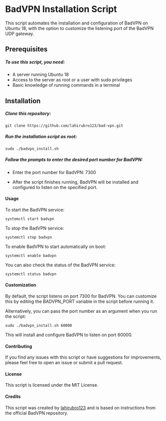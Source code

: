 # BadVPN Installation Script
This script automates the installation and configuration of BadVPN on Ubuntu 18, with the option to customize the listening port of the BadVPN UDP gateway.

## Prerequisites
##### To use this script, you need:

- A server running Ubuntu 18
- Access to the server as root or a user with sudo privileges
- Basic knowledge of running commands in a terminal

## Installation
##### Clone this repository:

`git clone https://github.com/lahirubro123/bad-vpn.git`

##### Run the installation script as root:

`sudo ./badvpn_install.sh`

##### Follow the prompts to enter the desired port number for BadVPN:

- Enter the port number for BadVPN: 7300

- After the script finishes running, BadVPN will be installed and configured to listen on the specified port.

#### Usage
To start the BadVPN service:

`systemctl start badvpn`

To stop the BadVPN service:

`systemctl stop badvpn`

To enable BadVPN to start automatically on boot:

`systemctl enable badvpn`

You can also check the status of the BadVPN service:

`systemctl status badvpn`

#### Customization
By default, the script listens on port 7300 for BadVPN. You can customize this by editing the BADVPN_PORT variable in the script before running it.

Alternatively, you can pass the port number as an argument when you run the script:

`sudo ./badvpn_install.sh 60000`

This will install and configure BadVPN to listen on port 60000.

#### Contributing
If you find any issues with this script or have suggestions for improvements, please feel free to open an issue or submit a pull request.

#### License
This script is licensed under the MIT License.

#### Credits
This script was created by [lahirubro123](http://https://github.com/lahirubro123 "lahirubro123") and is based on instructions from the official BadVPN repository.
